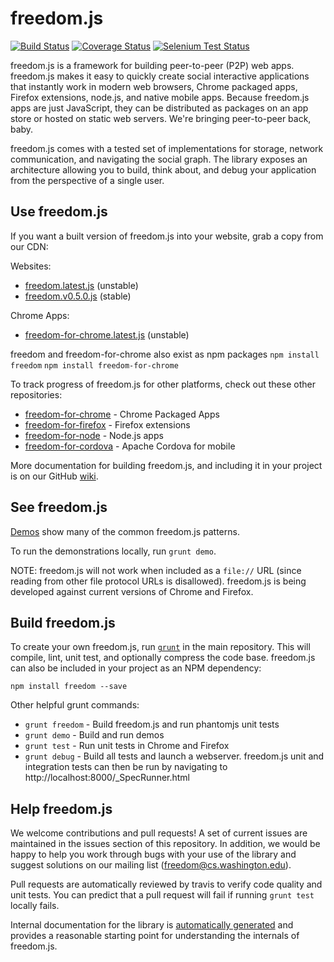 freedom.js
=======
[![Build Status](https://travis-ci.org/freedomjs/freedom.png?branch=master)](https://travis-ci.org/freedomjs/freedom)
[![Coverage Status](https://coveralls.io/repos/freedomjs/freedom/badge.png?branch=master)](https://coveralls.io/r/freedomjs/freedom?branch=master)
[![Selenium Test Status](https://saucelabs.com/browser-matrix/freedomjs.svg)](https://saucelabs.com/u/freedomjs)

freedom.js is a framework for building peer-to-peer (P2P) web apps. 
freedom.js makes it easy to quickly create social interactive applications that 
instantly work in modern web browsers, Chrome packaged apps, Firefox extensions, 
node.js, and native mobile apps. Because freedom.js
apps are just JavaScript, they can be distributed as packages on an app store or
hosted on static web servers. We're bringing peer-to-peer back, baby.

freedom.js comes with a tested set of implementations for storage, 
network communication, and navigating the social graph. 
The library exposes an architecture allowing you to build, think about, 
and debug your application from the perspective of a single user.

Use freedom.js
---------

If you want a built version of freedom.js into your website, grab a copy from our CDN:

Websites: 
* [freedom.latest.js](http://freedomjs.org/release/master/freedom.latest.js) (unstable)
* [freedom.v0.5.0.js](http://freedomjs.org/release/v0.5/freedom.v0.5.0.js) (stable)

Chrome Apps:
* [freedom-for-chrome.latest.js](http://freedomjs.org/release/freedom-chrome/freedom.latest.js) (unstable)

freedom and freedom-for-chrome also exist as npm packages
    ```npm install freedom```
    ```npm install freedom-for-chrome```

To track progress of freedom.js for other platforms, check out these other repositories:
* [freedom-for-chrome](https://github.com/freedomjs/freedom-for-chrome) - Chrome Packaged Apps
* [freedom-for-firefox](https://github.com/freedomjs/freedom-for-firefox) - Firefox extensions
* [freedom-for-node](https://github.com/freedomjs/freedom-for-node) - Node.js apps
* [freedom-for-cordova](https://github.com/freedomjs/freedom-for-cordova) - Apache Cordova for mobile

More documentation for building freedom.js, and including it in your project is
on our GitHub [wiki](https://github.com/freedomjs/freedom/wiki).

See freedom.js
-------

[Demos](http://freedomjs.org/demo/) show many of the common freedom.js patterns.

To run the demonstrations locally, run ```grunt demo```.

NOTE: freedom.js will not work when included as a ```file://``` URL (since reading from other file protocol URLs is disallowed). 
freedom.js is being developed against current versions of Chrome and Firefox.

Build freedom.js
---------

To create your own freedom.js, run [```grunt```](http://gruntjs.com) in the main repository.  This will compile, lint, unit test, and optionally compress the code base. freedom.js can also be included in your project as an NPM dependency:

    npm install freedom --save

Other helpful grunt commands:
* ```grunt freedom``` - Build freedom.js and run phantomjs unit tests
* ```grunt demo``` - Build and run demos
* ```grunt test``` - Run unit tests in Chrome and Firefox
* ```grunt debug``` - Build all tests and launch a webserver. freedom.js unit and integration tests can then be run by navigating to http://localhost:8000/_SpecRunner.html

Help freedom.js
---------

We welcome contributions and pull requests! A set of current issues are maintained in the issues section of this repository. In addition, we would be happy to help you work through bugs with your use of the library and suggest solutions on our mailing list ([freedom@cs.washington.edu](mailto:freedom@cs.washington.edu)).

Pull requests are automatically reviewed by travis to verify code quality and unit tests. You can predict that a pull request will fail if running ```grunt test``` locally fails.

Internal documentation for the library is [automatically generated](http://freedomjs.org/docs/master/doc/) and provides a reasonable starting point for understanding the internals of freedom.js.
